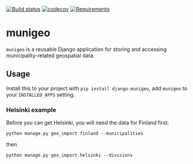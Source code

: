 [![Build status](https://travis-ci.org/City-of-Helsinki/django-munigeo.svg?branch=master)](https://travis-ci.org/City-of-Helsinki/django-munigeo)
[![codecov](https://codecov.io/gh/City-of-Helsinki/django-munigeo/branch/master/graph/badge.svg)](https://codecov.io/gh/City-of-Helsinki/django-munigeo)
[![Requirements](https://requires.io/github/City-of-Helsinki/django-munigeo/requirements.svg?branch=master)](https://requires.io/github/City-of-Helsinki/django-munigeo/requirements/?branch=master)

munigeo
=======

`munigeo` is a reusable Django application for storing and accessing
municipality-related geospatial data.

## Usage
Install this to your project with `pip install django-munigeo`,
add `munigeo` to your `INSTALLED_APPS` setting.

### Helsinki example
Before you can get Helsinki, you will need the data for Finland first:
```
python manage.py geo_import finland --municipalities
```
then
```
python manage.py geo_import helsinki --divisions
```
